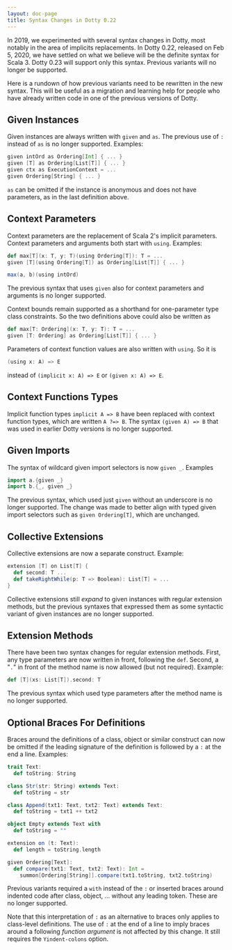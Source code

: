 ```yaml
---
layout: doc-page
title: Syntax Changes in Dotty 0.22
---
```


In 2019, we experimented with several syntax changes in Dotty, most notably in the area of
implicits replacements. In Dotty 0.22, released on Feb 5, 2020, we have settled on what
we believe will be the definite syntax for Scala 3. Dotty 0.23 will support only this
syntax. Previous variants will no longer be supported.

Here is a rundown of how previous variants need to be rewritten in the
new syntax. This will be useful as a migration and learning help for people who have already
written code in one of the previous versions of Dotty.

## Given Instances

Given instances are always written with `given` and `as`. The previous use of `:` instead of `as` is no longer supported. Examples:
```scala
given intOrd as Ordering[Int] { ... }
given [T] as Ordering[List[T]] { ... }
given ctx as ExecutionContext = ...
given Ordering[String] { ... }
```
`as` can be omitted if the instance is anonymous and does not have parameters, as in the last definition above.

## Context Parameters

Context parameters are the replacement of Scala 2's implicit parameters. Context parameters and arguments both start with `using`. Examples:
```scala
def max[T](x: T, y: T)(using Ordering[T]): T = ...
given [T](using Ordering[T]) as Ordering[List[T]] { ... }

max(a, b)(using intOrd)
```
The previous syntax that uses `given` also for context parameters and arguments is no longer supported.

Context bounds remain supported as a shorthand for one-parameter type class constraints. So the two definitions above could also be written as
```scala
def max[T: Ordering](x: T, y: T): T = ...
given [T: Ordering] as Ordering[List[T]] { ... }
```
Parameters of context function values are also written with `using`. So it is
```scala
(using x: A) => E
```
instead of `(implicit x: A) => E` or `(given x: A) => E`.

## Context Functions Types

Implicit function types `implicit A => B` have been replaced with context function types, which are written `A ?=> B`. The syntax `(given A) => B` that was used in earlier Dotty versions is no longer supported.

## Given Imports

The syntax of wildcard given import selectors is now `given _`. Examples
```scala
import a.{given _}
import b.{_, given _}
```
The previous syntax, which used just `given` without an underscore is no longer supported. The change was made to better align with typed given import selectors such as `given Ordering[T]`,
which are unchanged.

## Collective Extensions

Collective extensions are now a separate construct. Example:
```scala
extension [T] on List[T] {
  def second: T ...
  def takeRightWhile(p: T => Boolean): List[T] = ...
}
```
Collective extensions still _expand_ to given instances with regular extension methods, but the previous syntaxes that expressed them as some syntactic variant of given instances are no longer supported.

## Extension Methods

There have been two syntax changes for regular extension methods. First,
any type parameters are now written in front, following the `def`. Second,
a "`.`" in front of the method name is now allowed (but not required). Example:
```scala
def [T](xs: List[T]).second: T
```
The previous syntax which used type parameters after the method name is no longer supported.

## Optional Braces For Definitions

Braces around the definitions of a class, object or similar construct can now be omitted
if the leading signature of the definition is followed by a `:` at the end a line. Examples:
```scala
trait Text:
  def toString: String

class Str(str: String) extends Text:
  def toString = str

class Append(txt1: Text, txt2: Text) extends Text:
  def toString = txt1 ++ txt2

object Empty extends Text with
  def toString = ""

extension on (t: Text):
  def length = toString.length

given Ordering[Text]:
  def compare(txt1: Text, txt2: Text): Int =
    summon[Ordering[String]].compare(txt1.toString, txt2.toString)
```
Previous variants required a `with` instead of the `:` or inserted braces around indented code after class, object, ... without any leading token. These are no longer supported.

Note that this interpretation of `:` as an alternative to braces only applies to class-level definitions. The use of `:` at the end of a line to imply braces around a following _function argument_ is not affected by this change. It still requires the `Yindent-colons` option.
